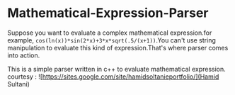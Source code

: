 # Mathematical-Expression-Parser
Suppose you want to evaluate a complex mathematical expression.for example, `cos(ln(x))*sin(2*x)+3*x*sqrt(.5/(x+1))`.You can't use string manipulation to evaluate this kind of expression.That's where parser comes into action.

This is a simple parser written in c++ to evaluate mathematical expression.
courtesy : ![https://sites.google.com/site/hamidsoltanieportfolio/](Hamid Sultani)
